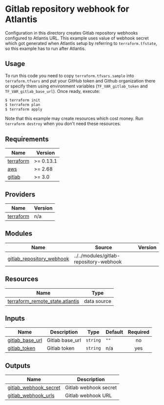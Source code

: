 # Gitlab repository webhook for Atlantis

Configuration in this directory creates Gitlab repository webhooks configured to Atlantis URL. This example uses value of webhook secret which got generated when Atlantis setup by referring to `terraform.tfstate`, so this example has to run after Atlantis. 

## Usage

To run this code you need to copy `terraform.tfvars.sample` into `terraform.tfvars` and put your GitHub token and Github organization there or specify them using environment variables (`TF_VAR_gitlab_token` and `TF_VAR_gitlab_base_url`). Once ready, execute:

```bash
$ terraform init
$ terraform plan
$ terraform apply
```

Note that this example may create resources which cost money. Run `terraform destroy` when you don't need these resources.

<!-- BEGINNING OF PRE-COMMIT-TERRAFORM DOCS HOOK -->
## Requirements

| Name | Version |
|------|---------|
| <a name="requirement_terraform"></a> [terraform](#requirement\_terraform) | >= 0.13.1 |
| <a name="requirement_aws"></a> [aws](#requirement\_aws) | >= 2.68 |
| <a name="requirement_gitlab"></a> [gitlab](#requirement\_gitlab) | >= 3.0 |

## Providers

| Name | Version |
|------|---------|
| <a name="provider_terraform"></a> [terraform](#provider\_terraform) | n/a |

## Modules

| Name | Source | Version |
|------|--------|---------|
| <a name="module_gitlab_repository_webhook"></a> [gitlab\_repository\_webhook](#module\_gitlab\_repository\_webhook) | ../../modules/gitlab-repository-webhook |  |

## Resources

| Name | Type |
|------|------|
| [terraform_remote_state.atlantis](https://registry.terraform.io/providers/hashicorp/terraform/latest/docs/data-sources/remote_state) | data source |

## Inputs

| Name | Description | Type | Default | Required |
|------|-------------|------|---------|:--------:|
| <a name="input_gitlab_base_url"></a> [gitlab\_base\_url](#input\_gitlab\_base\_url) | Gitlab base\_url | `string` | `""` | no |
| <a name="input_gitlab_token"></a> [gitlab\_token](#input\_gitlab\_token) | Gitlab token | `string` | n/a | yes |

## Outputs

| Name | Description |
|------|-------------|
| <a name="output_gitlab_webhook_secret"></a> [gitlab\_webhook\_secret](#output\_gitlab\_webhook\_secret) | Gitlab webhook secret |
| <a name="output_gitlab_webhook_urls"></a> [gitlab\_webhook\_urls](#output\_gitlab\_webhook\_urls) | Gitlab webhook URL |
<!-- END OF PRE-COMMIT-TERRAFORM DOCS HOOK -->
